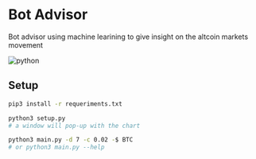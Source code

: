 # Bot Advisor

Bot advisor using machine learining to give insight on the altcoin markets movement

![python](https://forthebadge.com/images/badges/made-with-python.svg "python")

## Setup

```sh
pip3 install -r requeriments.txt

python3 setup.py
# a window will pop-up with the chart

python3 main.py -d 7 -c 0.02 -$ BTC
# or python3 main.py --help

```

